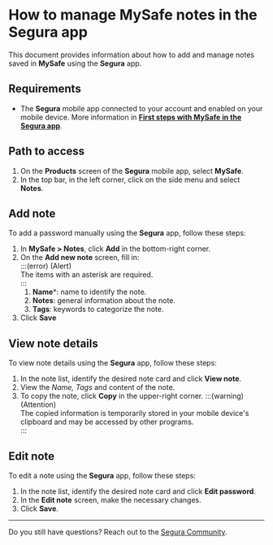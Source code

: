 # How to manage MySafe notes in the Segura app

This document provides information about how to add and manage notes saved in **MySafe** using the **Segura** app.

## Requirements

* The **Segura** mobile app connected to your account and enabled on your mobile device. More information in **[First steps with MySafe in the Segura app](/v4/docs/senhasegura-mobile-app-first-steps)**.  

## Path to access

1. On the **Products** screen of the **Segura** mobile app, select **MySafe**.  
2. In the top bar, in the left corner, click on the side menu and select **Notes**.

## Add note

To add a password manually using the **Segura** app, follow these steps:

1. In **MySafe \> Notes**, click **Add** in the bottom-right corner.  
2. On the **Add new note** screen, fill in:  
   	:::(error) (Alert)  
   	The items with an asterisk are required.  
   	:::  
   1. **Name**\*: name to identify the note.  
   2. **Notes**: general information about the note.  
   3. **Tags**: keywords to categorize the note.  
3. Click **Save**

## View note details

To view note details using the **Segura** app, follow these steps:

1. In the note list, identify the desired note card and click **View note**.  
2. View the *Name, Tags* and content of the note.  
3. To copy the note, click **Copy** in the upper-right corner.
    :::(warning) (Attention)  
    The copied information is temporarily stored in your mobile device's clipboard and may be accessed by   other programs.  
    :::

## Edit note

To edit a note using the **Segura** app, follow these steps:

1. In the note list, identify the desired note card and click **Edit password**.  
2. In the **Edit note** screen, make the necessary changes.  
3. Click **Save**.

_____
Do you still have questions? Reach out to the [Segura Community](https://community.Segura.io/).

